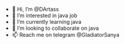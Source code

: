 - 👋 Hi, I’m @DArtass
- 👀 I’m interested in java job
- 🌱 I’m currently learning java
- 💞️ I’m looking to collaborate on java
- 📫 Reach me on telegram @GladiatorSanya

<!---
DArtass/DArtass is a ✨ special ✨ repository because its `README.md` (this file) appears on your GitHub profile.
You can click the Preview link to take a look at your changes.
--->
